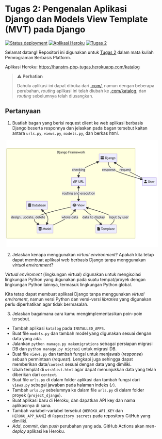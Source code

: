 # Tugas 2: Pengenalan Aplikasi Django dan Models View Template (MVT) pada Django

[![Status deployment](https://img.shields.io/github/workflow/status/HansTM/pbp-tugas2/Deployment?logo=github-actions&logoColor=white)](https://github.com/HansTM/pbp-tugas2/actions/workflows/deployment.yml)
[![Aplikasi Heroku](https://img.shields.io/badge/heroku-hanstm--pbp--tugas-blue?logo=heroku&logoColor=white)](https://hanstm-pbp-tugas.herokuapp.com/)
[![Tugas 2](https://img.shields.io/badge/assignment-Tugas%202-blue)](https://pbp-fasilkom-ui.github.io/ganjil-2023/assignments/tugas/tugas-2)

Selamat datang! Repositori ini digunakan untuk [Tugas 2](https://pbp-fasilkom-ui.github.io/ganjil-2023/assignments/tugas/tugas-2) dalam mata kuliah Pemrograman Berbasis Platform. 

Aplikasi Heroku: https://hanstm-pbp-tugas.herokuapp.com/katalog

> ⚠ **Perhatian**
> 
> Dahulu aplikasi ini dapat dibuka dari [.com/](https://hanstm-pbp-tugas.herokuapp.com/), namun dengan beberapa perubahan, *routing* aplikasi ini telah diubah ke [.com/katalog](https://hanstm-pbp-tugas.herokuapp.com/katalog), dan *routing* sebelumnya telah diusangkan.

## Pertanyaan

1. Buatlah bagan yang berisi request client ke web aplikasi berbasis Django beserta responnya dan jelaskan pada bagan tersebut kaitan antara `urls.py`, `views.py`, `models.py`, dan berkas html.

[![Bagan dengan request client ke web aplikasi berbasis Django beserta responnya](../docs/tugas-2/mvt-diagram.png)](https://mermaid.live/edit#pako:eNptUsGSmzAM_RWPzyTDQgIbptNTtqfupd320JKDg0XwBmxq7GZpyL9X2GbS2SknPUnvPVnoSivFgRa0btWlapg25GVfSoLftwH0z5oVNVtZDB0-kNXq46Thl4XBTGT_yuRJ-XYfh_rQKznA5Di-PNjjSbO-Wfo-adbBRemzL98VgiUSf6Opzx3Ih1m3aqA6C3lC3S-f7zwEgdQKeZ5h6NfKGmwnTHICb1AhUnIi3wVc7uwZBTqM4KB_JYdBnGREbM-ZgYhwaMHgm55xYW1gYIUd2QA-ebirOuxkLo1qgcyN_3P2TlgkRhEuhr5l40ReoMPAQHCpBSosuX9MlpQTEbK3hhxHMv-s91b7MOf7sZe8X5if2rNAchrRDnTHBMf7uM7pkpoGOihpgSGHmtnWlLSUN2z1a3riwihNC6MtRJRZo76Oslqw79kLhqfQUZykHTDbM0mLK32jRb5ZZ2kWZ0mWJHEepw8RHWmRZA_rTRpncRonebpJ8-0ton-UQoV4_Zg_ZrtdvtlmW6TmOyf3wxWDPLiRnv2Zu2u__QWLgPN2)

2. Jelaskan kenapa menggunakan *virtual environment*? Apakah kita tetap dapat membuat aplikasi web berbasis Django tanpa menggunakan *virtual environment*?

*Virtual enviroment* (lingkungan virtual) digunakan untuk mengisolasi lingkungan Python yang digunakan pada suatu tempat/proyek dengan lingkungan Python lainnya, termasuk lingkungan Python global.

Kita tetap dapat membuat aplikasi Django tanpa menggunakan *virtual enviroment*, namun versi Python dan versi-versi *libraries* yang digunakan perlu diperhatikan agar tidak bermasalah. 

3. Jelaskan bagaimana cara kamu mengimplementasikan poin-poin tersebut.

- Tambah aplikasi `katalog` pada `INSTALLED_APPS`.
- Buat file `models.py` dan tambah model yang digunakan sesuai dengan data yang ada.
- Jalankan `python manage.py makemigrations` sebagai persiapan migrasi DB dan `python manage.py migrasi` untuk migrasi DB.
- Buat file `views.py` dan tambah fungsi untuk menjawab (*response*) sebuah permintaan (*request*). Lengkapi juga sehingga dapat memberikan data/`context` sesuai dengan data yang dimiliki.
- Ubah templat di `wishlist.html` agar dapat menunjukkan data yang telah diberikan dari `context`.
- Buat file `urls.py` di dalam folder aplikasi dan tambah fungsi dari `views.py` sebagai jawaban pada halaman indeks (`/`).
- Tambah `urls.py` sebelumnya ke dalam file `urls.py` di dalam folder proyek (`project_django`).
- Buat aplikasi baru di Heroku, dan dapatkan API key dan nama aplikasinya di sana.
- Tambah variabel-variabel tersebut (`HEROKU_API_KEY` dan `HEROKU_APP_NAME`) di `Repository secrets` pada repository GitHub yang dimiliki.
- *Add*, *commit*, dan *push* perubahan yang ada. GitHub Actions akan men-*deploy* aplikasi ke Heroku. 
